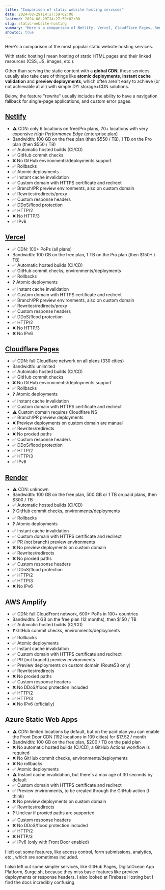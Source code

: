 ```yaml
---
title: "Comparison of static website hosting services"
date: 2024-08-29T14:27:59+02:00
lastmod: 2024-08-29T14:27:59+02:00
slug: static-website-hosting
summary: "Here's a comparison of Netlify, Vercel, Cloudflare Pages, Render, AWS Amplify, Azure Static Web Apps and their main features."
showtoc: true
---
```


Here's a comparison of the most popular static website hosting services.

With static hosting I mean hosting of static HTML pages and their linked resources (CSS, JS, images, etc.).

Other than serving the static content with a **global CDN**, these services usually also take care of things like **atomic deployments**, **instant cache validation** and **preview deployments**, which often aren't easy to achieve (or not achievable at all) with simple DYI storage+CDN solutions.

Below, the feature "rewrite" usually includes the ability to have a navigation fallback for single-page applications, and custom error pages.

## [Netlify](https://www.netlify.com/)

- ⚠️ CDN: only 6 locations on free/Pro plans, 70+ locations with very expensive *High Performance Edge* (enterprise plan)
- Bandwidth: 100 GB on the free plan (then $550 / TB), 1 TB on the Pro plan (then $550 / TB)
- ✅ Automatic hosted builds (CI/CD)
- ✅ GitHub commit checks
- ❌ No GitHub environments/deployments support
- ✅ Rollbacks
- ✅ Atomic deployments
- ✅ Instant cache invalidation
- ✅ Custom domain with HTTPS certificate and redirect
- ✅ Branch/PR preview environments, also on custom domain
- ✅ Rewrites/redirects/proxy
- ✅ Custom response headers
- ✅ DDoS/flood protection
- ✅ HTTP/2
- ❌ No HTTP/3
- ✅ IPv6

## [Vercel](https://vercel.com)

- ✅ CDN: 100+ PoPs (all plans)
- Bandwidth: 100 GB on the free plan, 1 TB on the Pro plan (then $150+ / TB)
- ✅ Automatic hosted builds (CI/CD)
- ✅ GitHub commit checks, environments/deployments
- ✅ Rollbacks
- ❓ Atomic deployments
- ✅ Instant cache invalidation
- ✅ Custom domain with HTTPS certificate and redirect
- ✅ Branch/PR preview environments, also on custom domain
- ✅ Rewrites/redirects/proxy
- ✅ Custom response headers
- ✅ DDoS/flood protection
- ✅ HTTP/2
- ❌ No HTTP/3
- ❌ No IPv6

## [Cloudflare Pages](https://pages.cloudflare.com/)

- ✅ CDN: full Cloudflare network on all plans (330 cities)
- Bandwidth: unlimited
- ✅ Automatic hosted builds (CI/CD)
- ✅ GitHub commit checks
- ❌ No GitHub environments/deployments support
- ✅ Rollbacks
- ❓ Atomic deployments
- ✅ Instant cache invalidation
- ✅ Custom domain with HTTPS certificate and redirect
- ⚠️ Custom domain requires Cloudflare NS
- ✅ Branch/PR preview deployments
- ❌ Preview deployments on custom domain are manual
- ✅ Rewrites/redirects
- ❌ No proxied paths
- ✅ Custom response headers
- ✅ DDoS/flood protection
- ✅ HTTP/2
- ✅ HTTP/3
- ✅ IPv6

## [Render](https://render.com/)

- ⚠️ CDN: unknown
- Bandwidth: 100 GB on the free plan, 500 GB or 1 TB on paid plans, then $300 / TB
- ✅ Automatic hosted builds (CI/CD)
- ❓ GitHub commit checks, environments/deployments
- ✅ Rollbacks
- ❓ Atomic deployments
- ✅ Instant cache invalidation
- ✅ Custom domain with HTTPS certificate and redirect
- ✅ PR (not branch) preview environments
- ❌ No preview deployments on custom domain
- ✅ Rewrites/redirects
- ❌ No proxied paths
- ✅ Custom response headers
- ✅ DDoS/flood protection
- ✅ HTTP/2
- ✅ HTTP/3
- ❌ No IPv6

## AWS Amplify

- ✅ CDN: full CloudFront network, 600+ PoPs in 100+ countries
- Bandwidth: 5 GB on the free plan (12 months), then $150 / TB
- ✅ Automatic hosted builds (CI/CD)
- ❓ GitHub commit checks, environments/deployments
- ✅ Rollbacks
- ✅ Atomic deployments
- ✅ Instant cache invalidation
- ✅ Custom domain with HTTPS certificate and redirect
- ✅ PR (not branch) preview environments
- ✅ Preview deployments on custom domain (Route53 only)
- ✅ Rewrites/redirects
- ❌ No proxied paths
- ✅ Custom response headers
- ❌ No DDoS/flood protection included
- ✅ HTTP/2
- ✅ HTTP/3
- ❌ No IPv6 (officially)

## Azure Static Web Apps

- ⚠️ CDN: limited locations by default, but on the paid plan you can enable the Front Door CDN (192 locations in 109 cities) for $17.52 / month
- Bandwidth: 100 GB on the free plan, $200 / TB on the paid plan
- ❌ No automatic hosted builds (CI/CD), a GitHub Actions workflow is required
- ❌ No GitHub commit checks, environments/deployments
- ❌ No rollbacks
- ✅ Atomic deployments
- ⚠️ Instant cache invalidation, but there's a max age of 30 seconds by default
- ✅ Custom domain with HTTPS certificate and redirect
- ✅ Preview environments, to be created through the GitHub action (I think)
- ❌ No preview deployments on custom domain
- ✅ Rewrites/redirects
- ❓ Unclear if proxied paths are supported
- ✅ Custom response headers
- ❌ No DDoS/flood protection included
- ✅ HTTP/2
- ❌ HTTP/3
- ✅ IPv6 (only with Front Door enabled)

I left out some features, like access control, form submissions, analytics, etc., which are sometimes included.

I also left out some simpler services, like GitHub Pages, DigitalOcean App Platform, Surge.sh, because they miss basic features like preview deployments or response headers. I also looked at Firebase Hosting but I find the docs incredibly confusing.

